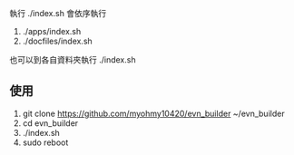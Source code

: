執行 ./index.sh 會依序執行

1. ./apps/index.sh
2. ./docfiles/index.sh

也可以到各自資料夾執行 ./index.sh

## 使用
1. git clone https://github.com/myohmy10420/evn_builder ~/evn_builder
2. cd evn_builder
3. ./index.sh
4. sudo reboot
